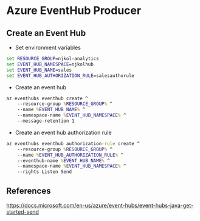 # Azure EventHub Producer

## Create an Event Hub

* Set environment variables

```cmd
set RESOURCE_GROUP=njkol-analytics
set EVENT_HUB_NAMESPACE=njkolhub
set EVENT_HUB_NAME=sales
set EVENT_HUB_AUTHORIZATION_RULE=salesauthorule
```

* Create an event hub

```cmd
az eventhubs eventhub create ^
    --resource-group %RESOURCE_GROUP% ^
    --name %EVENT_HUB_NAME% ^
    --namespace-name %EVENT_HUB_NAMESPACE% ^
    --message-retention 1
```

* Create an event hub authorization rule

```cmd
az eventhubs eventhub authorization-rule create ^
    --resource-group %RESOURCE_GROUP% ^
    --name %EVENT_HUB_AUTHORIZATION_RULE% ^
    --eventhub-name %EVENT_HUB_NAME% ^
    --namespace-name %EVENT_HUB_NAMESPACE% ^
    --rights Listen Send
```



## References

https://docs.microsoft.com/en-us/azure/event-hubs/event-hubs-java-get-started-send
